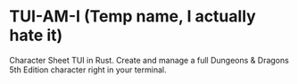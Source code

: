 # TUI-AM-I (Temp name, I actually hate it)

Character Sheet TUI in Rust. Create and manage a full Dungeons & Dragons 5th Edition character right in your terminal.
